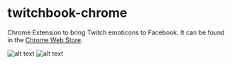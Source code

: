 twitchbook-chrome
=================

Chrome Extension to bring Twitch emoticons to Facebook. It can be found in the 
[Chrome Web Store](https://chrome.google.com/webstore/detail/ndbjnfkddkejoeekdaledhiinmppmpnj/publish-accepted
).

![alt text](http://i.imgur.com/0gNGWSM.png "Logo Title Text 1")
![alt text](http://i.imgur.com/2CyQG7T.png "Logo Title Text 1")
